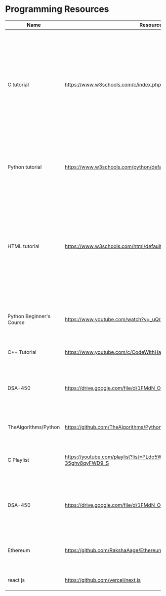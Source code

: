 # Programming Resources
Name|Resource Link|Information
------ | ------- | --------------
|<img width=200/>|<img width=200/>|<img width=500/>
C tutorial |https://www.w3schools.com/c/index.php | The course is self-paced with text based modules, practical interactive examples and exercises to check your understanding as you progress. Complete the modules and the final certification exam to get the w3schools certification.
Python tutorial | https://www.w3schools.com/python/default.asp | Lorem ipsum dolor sit amet, consectetur adipiscing elit, sed do eiusmod tempor incididunt ut labore et dolore magna aliqua. 
HTML tutorial | https://www.w3schools.com/html/default.asp | Lorem ipsum dolor sit amet, consectetur adipiscing elit, sed do eiusmod tempor incididunt ut labore et dolore magna aliqua. Ut enim ad minim veniam, quis nostrud exercitation ullamco laboris nisi ut aliquip ex ea commodo consequat
Python Beginner's Course | https://www.youtube.com/watch?v=_uQrJ0TkZlc | great explaination with pratical examples from start. Sufficient for absolute beginners.
C++ Tutorial | https://www.youtube.com/c/CodeWithHarry/playlists | Playlist of C++ programming language.
DSA-450 | https://drive.google.com/file/d/1FMdN_OCfOI0iAeDlqswCiC2DZzD4nPsb/view | DSA-450 is interview questions sheet for DSA created by Love Babbar-youtuber,Ex-Microsoft,Ex-Amazon.
TheAlgorithms/Python | https://github.com/TheAlgorithms/Python/issues | In this repo we have to see all Algorithum in python. 
C Playlist | https://youtube.com/playlist?list=PLdo5W4Nhv31a8UcMN9-35ghv8qyFWD9_S | The playlist that covers C language from A to Z. The various topics are coverd with proper depth
DSA-450 | https://drive.google.com/file/d/1FMdN_OCfOI0iAeDlqswCiC2DZzD4nPsb/view | DSA-450 is interview questions sheet for DSA created by Love Babbar-youtuber,Ex-Microsoft,Ex-Amazon.
Ethereum | https://github.com/RakshaAage/Ethereum  | A Ethereum-Blockchain website along with smart contract programs. 
react js | https://github.com/vercel/next.js | react-js repo very usefull for coders

